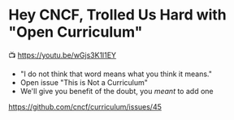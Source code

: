 # Hey CNCF, Trolled Us Hard with "Open Curriculum"

📺 <https://youtu.be/wGjs3K1l1EY>

* "I do not think that word means what you think it means."
* Open issue "This is Not a Curriculum"
* We'll give you benefit of the doubt, you *meant* to add one

<https://github.com/cncf/curriculum/issues/45>
